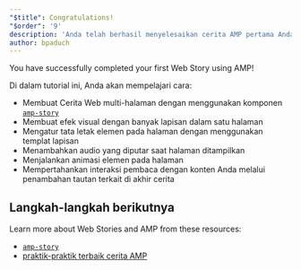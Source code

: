 ```yaml
---
"$title": Congratulations!
"$order": '9'
description: 'Anda telah berhasil menyelesaikan cerita AMP pertama Anda! Di dalam tutorial ini, Anda telah mempelajari cara: - Membuat cerita multi-halaman dengan menggunakan komponen amp-story'
author: bpaduch
---
```


You have successfully completed your first Web Story using AMP!

Di dalam tutorial ini, Anda akan mempelajari cara:

- Membuat Cerita Web multi-halaman dengan menggunakan komponen [`amp-story`](../../../../documentation/components/reference/amp-story.md)
- Membuat efek visual dengan banyak lapisan dalam satu halaman
- Mengatur tata letak elemen pada halaman dengan menggunakan templat lapisan
- Menambahkan audio yang diputar saat halaman ditampilkan
- Menjalankan animasi elemen pada halaman
- Mempertahankan interaksi pembaca dengan konten Anda melalui penambahan tautan terkait di akhir cerita

## Langkah-langkah berikutnya

Learn more about Web Stories and AMP from these resources:

- [`amp-story`](../../../../documentation/components/reference/amp-story.md)
- [praktik-praktik terbaik cerita AMP](../../../../documentation/guides-and-tutorials/start/create_successful_stories.md)
